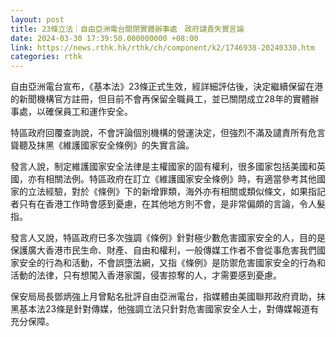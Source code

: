 ```yaml
---
layout: post
title: 23條立法｜自由亞洲電台關閉實體辦事處　政府譴責失實言論
date: 2024-03-30 17:39:50.000000000 +08:00
link: https://news.rthk.hk/rthk/ch/component/k2/1746938-20240330.htm
categories: rthk
---
```


自由亞洲電台宣布，《基本法》23條正式生效，經詳細評估後，決定繼續保留在港的新聞機構官方註冊，但目前不會再保留全職員工，並已關閉成立28年的實體辦事處，以確保員工和運作安全。

特區政府回覆查詢說，不會評論個別機構的營運決定，但強烈不滿及譴責所有危言聳聽及抹黑《維護國家安全條例》的失實言論。

發言人說，制定維護國家安全法律是主權國家的固有權利，很多國家包括美國和英國，亦有相關法例。特區政府在訂立《維護國家安全條例》時，有適當參考其他國家的立法經驗，對於《條例》下的新增罪類，海外亦有相關或類似條文，如果指記者只有在香港工作時會感到憂慮，在其他地方則不會，是非常偏頗的言論，令人髮指。

發言人又說，特區政府已多次強調《條例》針對極少數危害國家安全的人，目的是保護廣大香港市民生命、財產、自由和權利，一般傳媒工作者不會從事危害我們國家安全的行為和活動，不會誤墮法網，又指《條例》是防禦危害國家安全的行為和活動的法律，只有想闖入香港家園，侵害掠奪的人，才需要感到憂慮。

保安局局長鄧炳強上月曾點名批評自由亞洲電台，指媒體由美國聯邦政府資助，抹黑基本法23條是針對傳媒，他強調立法只針對危害國家安全人士，對傳媒報道有充分保障。
